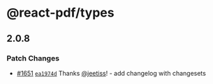 # @react-pdf/types

## 2.0.8
### Patch Changes



- [#1651](https://github.com/diegomura/react-pdf/pull/1651) [`ea1974d`](https://github.com/diegomura/react-pdf/commit/ea1974d420c870f0c3b63f0f6f297663e5ee7573) Thanks [@jeetiss](https://github.com/jeetiss)! - add changelog with changesets
